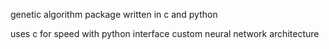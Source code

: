 genetic algorithm package written in c and python

uses c for speed with python interface 
custom neural network architecture 
